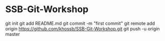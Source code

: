 # SSB-Git-Workshop
git init
git add README.md
git commit -m "first commit"
git remote add origin https://github.com/khossb/SSB-Git-Workshop.git
git push -u origin master